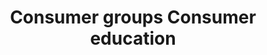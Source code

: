 ---
title: Consumer groups Consumer education
longTitle: 'Consumer groups, Consumer education'
tags:
- gccommon
use:
- "[[Consumer protection]]"
---